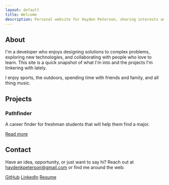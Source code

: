 ```yaml
---
layout: default
title: Welcome
description: Personal website for Hayden Peterson, sharing interests and recent work.
---
```


<section class="section" id="about">
  <div class="container">
    <h2>About</h2>
    <p>
      I'm a developer who enjoys designing solutions to complex problems,
      exploring new technologies, and collaborating with people who love to learn. This site is
      a quick snapshot of what I'm into and the projects I'm tinkering with
      lately.
    </p>
    <p>
      I enjoy sports, the outdoors, spending time with friends and family, and all thing music.
    </p>
  </div>
</section>

<section class="section alt" id="projects">
  <div class="container">
    <h2>Projects</h2>
    <div class="projects">
      <article class="card">
        <h3>Pathfinder</h3>
        <p>
          A career finder for freshman students that will help them find a major.
        </p>
        <a href="#">Read more</a>
      </article>
    </div>
  </div>
</section>

<section class="section" id="contact">
  <div class="container">
    <h2>Contact</h2>
    <p>
      Have an idea, opportunity, or just want to say hi? Reach out at
      <a href="mailto:haydenkpeterson@gmail.com">haydenkpeterson@gmail.com</a> or find me
      around the web:
    </p>
    <div class="social-links">
      <a href="https://github.com/haydenkpeterson">GitHub</a>
      <a href="https://linkedin.com/in/haydenkpeterson">LinkedIn</a>
      <a href="{{ '/assets/resume/hayden-peterson-resume.pdf' | relative_url }}" download>Resume<a>
    </div>
  </div>
</section>
